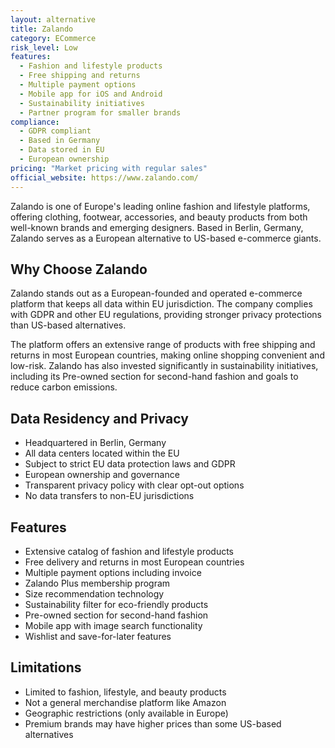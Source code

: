 ```yaml
---
layout: alternative
title: Zalando
category: ECommerce
risk_level: Low
features:
  - Fashion and lifestyle products
  - Free shipping and returns
  - Multiple payment options
  - Mobile app for iOS and Android
  - Sustainability initiatives
  - Partner program for smaller brands
compliance:
  - GDPR compliant
  - Based in Germany
  - Data stored in EU
  - European ownership
pricing: "Market pricing with regular sales"
official_website: https://www.zalando.com/
---
```


Zalando is one of Europe's leading online fashion and lifestyle platforms, offering clothing, footwear, accessories, and beauty products from both well-known brands and emerging designers. Based in Berlin, Germany, Zalando serves as a European alternative to US-based e-commerce giants.

## Why Choose Zalando

Zalando stands out as a European-founded and operated e-commerce platform that keeps all data within EU jurisdiction. The company complies with GDPR and other EU regulations, providing stronger privacy protections than US-based alternatives.

The platform offers an extensive range of products with free shipping and returns in most European countries, making online shopping convenient and low-risk. Zalando has also invested significantly in sustainability initiatives, including its Pre-owned section for second-hand fashion and goals to reduce carbon emissions.

## Data Residency and Privacy

- Headquartered in Berlin, Germany
- All data centers located within the EU
- Subject to strict EU data protection laws and GDPR
- European ownership and governance
- Transparent privacy policy with clear opt-out options
- No data transfers to non-EU jurisdictions

## Features

- Extensive catalog of fashion and lifestyle products
- Free delivery and returns in most European countries
- Multiple payment options including invoice
- Zalando Plus membership program
- Size recommendation technology
- Sustainability filter for eco-friendly products
- Pre-owned section for second-hand fashion
- Mobile app with image search functionality
- Wishlist and save-for-later features

## Limitations

- Limited to fashion, lifestyle, and beauty products
- Not a general merchandise platform like Amazon
- Geographic restrictions (only available in Europe)
- Premium brands may have higher prices than some US-based alternatives